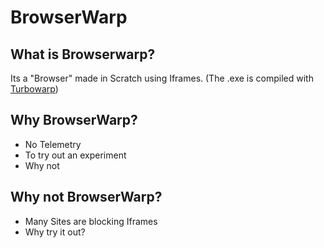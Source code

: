 # BrowserWarp
## What is Browserwarp?
Its a "Browser" made in Scratch using Iframes.
(The .exe is compiled with [Turbowarp](https://packager.turbowarp.org/))
## Why BrowserWarp?
- No Telemetry
- To try out an experiment
- Why not
## Why not BrowserWarp?
- Many Sites are blocking Iframes
- Why try it out?
